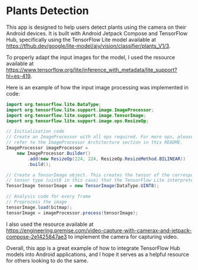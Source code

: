 # Plants Detection

This app is designed to help users detect plants using the camera on their Android devices. 
It is built with Android Jetpack Compose and TensorFlow Hub, specifically using the TensorFlow Lite model available at 
https://tfhub.dev/google/lite-model/aiy/vision/classifier/plants_V1/3.

To properly adapt the input images for the model, I used the resource available at 
https://www.tensorflow.org/lite/inference_with_metadata/lite_support?hl=es-419. 

Here is an example of how the input image processing was implemented in code:

``` java
import org.tensorflow.lite.DataType;
import org.tensorflow.lite.support.image.ImageProcessor;
import org.tensorflow.lite.support.image.TensorImage;
import org.tensorflow.lite.support.image.ops.ResizeOp;

// Initialization code
// Create an ImageProcessor with all ops required. For more ops, please
// refer to the ImageProcessor Architecture section in this README.
ImageProcessor imageProcessor =
    new ImageProcessor.Builder()
        .add(new ResizeOp(224, 224, ResizeOp.ResizeMethod.BILINEAR))
        .build();

// Create a TensorImage object. This creates the tensor of the corresponding
// tensor type (uint8 in this case) that the TensorFlow Lite interpreter needs.
TensorImage tensorImage = new TensorImage(DataType.UINT8);

// Analysis code for every frame
// Preprocess the image
tensorImage.load(bitmap);
tensorImage = imageProcessor.process(tensorImage);
```

I also used the resource available at 
https://engineering.premise.com/video-capture-with-camerax-and-jetpack-compose-2e1425847ae3 
to implement the camera for capturing video.

Overall, this app is a great example of how to integrate TensorFlow Hub models into Android applications, 
and I hope it serves as a helpful resource for others looking to do the same.
